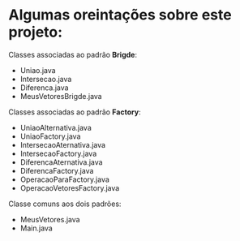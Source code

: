 # Algumas oreintações sobre este projeto:

Classes associadas ao padrão **Brigde**:  
- Uniao.java  
- Intersecao.java  
- Diferenca.java  
- MeusVetoresBrigde.java  

Classes associadas ao padrão **Factory**:  
- UniaoAlternativa.java  
- UniaoFactory.java  
- IntersecaoAternativa.java  
- IntersecaoFactory.java  
- DiferencaAternativa.java  
- DiferencaFactory.java  
- OperacaoParaFactory.java  
- OperacaoVetoresFactory.java  

Classe comuns aos dois padrões:  
- MeusVetores.java  
- Main.java  

